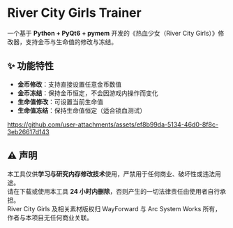 # River City Girls Trainer

一个基于 **Python + PyQt6 + pymem** 开发的《热血少女（River City Girls）》修改器，支持金币与生命值的修改与冻结。

## ✨ 功能特性
- **金币修改**：支持直接设置任意金币数值
- **金币冻结**：保持金币恒定，不会因游戏内操作而变化
- **生命值修改**：可设置当前生命值
- **生命值冻结**：保持生命值恒定（适合锁血测试）

https://github.com/user-attachments/assets/ef8b99da-5134-46d0-8f8c-3eb26617d143

## ⚠️ 声明
本工具仅供**学习与研究内存修改技术**使用，严禁用于任何商业、破坏性或违法用途。  
请在下载或使用本工具 **24 小时内删除**，否则产生的一切法律责任由使用者自行承担。  
River City Girls 及相关素材版权归 WayForward 与 Arc System Works 所有，作者与本项目无任何商业关联。

